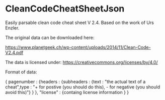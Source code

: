 # CleanCodeCheatSheetJson
Easily parsable clean code cheat sheet V 2.4. Based on the work of Urs Enzler.

The original data can be downloaded here:

https://www.planetgeek.ch/wp-content/uploads/2014/11/Clean-Code-V2.4.pdf

The data is licensed under: https://creativecommons.org/licenses/by/4.0/

Format of data:

 { pagenumber : {headers : {subheaders : {text : "the actual text of a cheat",type : "+ for postive (you should do this), - for negative (you should avoid this)"}
                           }
                 },
   "license" : {containg license information
               }
 }
